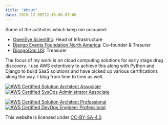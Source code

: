 ```yaml
---
title: "About"
date: 2018-12-08T12:16:08-07:00
---
```


Some of the actitvites which keep me occupied:

-   [OpenEye Scientific](https://www.eyesopen.com): Head of Infrastructure
-   [Django Events Foundation North America](https://defna.org): Co-founder & Tresurer
-   [DjangoCon US](https://djangocon.us): Treasurer

The focus of my work is on cloud computing solutions for early stage drug discovery. I use AWS extentively to achieve this along with Python and Django to build SaaS solutions and have picked up
various certifications along the way. I blog from time to time as well.


[![AWS Certified Solution Architect Associate](/img/aws_saassoc.png)](https://www.certmetrics.com/amazon/public/badge.aspx?i=1&t=c&d=2015-10-05&ci=AWS00129623)
[![AWS Certified SysOps Administrator Associate](/img/aws_sysopsassoc.png)](https://www.certmetrics.com/amazon/public/badge.aspx?i=3&t=c&d=2014-11-11&ci=AWS00129623)

[![AWS Certified Solution Architect Professional](/img/aws_saprof.png)](https://www.certmetrics.com/amazon/public/badge.aspx?i=4&t=c&d=2017-09-28&ci=AWS00129623)
[![AWS Certified DevOps Engineer Professional](/img/aws_devopsprof.png)](https://www.certmetrics.com/amazon/public/badge.aspx?i=5&t=c&d=2014-11-14&ci=AWS00129623)

This website is licensed under [CC-BY-SA-4.0](https://creativecommons.org/licenses/by-sa/4.0/).